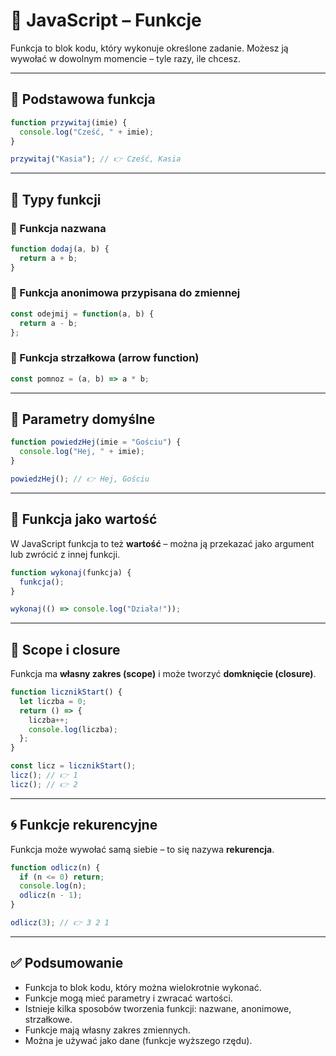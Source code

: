 # 🧩 JavaScript – Funkcje

Funkcja to blok kodu, który wykonuje określone zadanie. Możesz ją wywołać w dowolnym momencie – tyle razy, ile chcesz.

---

## 📌 Podstawowa funkcja

```js
function przywitaj(imie) {
  console.log("Cześć, " + imie);
}

przywitaj("Kasia"); // 👉 Cześć, Kasia
```

---

## 🧠 Typy funkcji

### 🔹 Funkcja nazwana

```js
function dodaj(a, b) {
  return a + b;
}
```

### 🔹 Funkcja anonimowa przypisana do zmiennej

```js
const odejmij = function(a, b) {
  return a - b;
};
```

### 🔹 Funkcja strzałkowa (arrow function)

```js
const pomnoz = (a, b) => a * b;
```

---

## 🔁 Parametry domyślne

```js
function powiedzHej(imie = "Gościu") {
  console.log("Hej, " + imie);
}

powiedzHej(); // 👉 Hej, Gościu
```

---

## 🧳 Funkcja jako wartość

W JavaScript funkcja to też **wartość** – można ją przekazać jako argument lub zwrócić z innej funkcji.

```js
function wykonaj(funkcja) {
  funkcja();
}

wykonaj(() => console.log("Działa!"));
```

---

## 🧠 Scope i closure

Funkcja ma **własny zakres (scope)** i może tworzyć **domknięcie (closure)**.

```js
function licznikStart() {
  let liczba = 0;
  return () => {
    liczba++;
    console.log(liczba);
  };
}

const licz = licznikStart();
licz(); // 👉 1
licz(); // 👉 2
```

---

## 🌀 Funkcje rekurencyjne

Funkcja może wywołać samą siebie – to się nazywa **rekurencja**.

```js
function odlicz(n) {
  if (n <= 0) return;
  console.log(n);
  odlicz(n - 1);
}

odlicz(3); // 👉 3 2 1
```

---

## ✅ Podsumowanie

- Funkcja to blok kodu, który można wielokrotnie wykonać.
- Funkcje mogą mieć parametry i zwracać wartości.
- Istnieje kilka sposobów tworzenia funkcji: nazwane, anonimowe, strzałkowe.
- Funkcje mają własny zakres zmiennych.
- Można je używać jako dane (funkcje wyższego rzędu).
